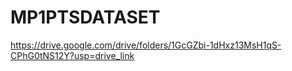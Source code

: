 # MP1PTSDATASET 
https://drive.google.com/drive/folders/1GcGZbi-1dHxz13MsH1qS-CPhG0tNS12Y?usp=drive_link

